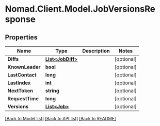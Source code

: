 # Nomad.Client.Model.JobVersionsResponse

## Properties

Name | Type | Description | Notes
------------ | ------------- | ------------- | -------------
**Diffs** | [**List&lt;JobDiff&gt;**](JobDiff.md) |  | [optional] 
**KnownLeader** | **bool** |  | [optional] 
**LastContact** | **long** |  | [optional] 
**LastIndex** | **int** |  | [optional] 
**NextToken** | **string** |  | [optional] 
**RequestTime** | **long** |  | [optional] 
**Versions** | [**List&lt;Job&gt;**](Job.md) |  | [optional] 

[[Back to Model list]](../README.md#documentation-for-models) [[Back to API list]](../README.md#documentation-for-api-endpoints) [[Back to README]](../README.md)


